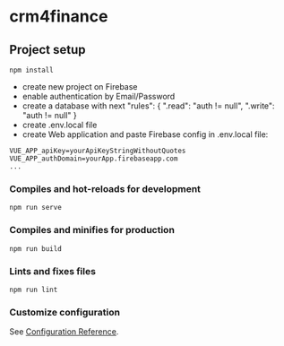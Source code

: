 # crm4finance

## Project setup
```
npm install
```
* create new project on Firebase
* enable authentication by Email/Password
* create a database with next "rules": { ".read": "auth != null", ".write": "auth != null" }
* create .env.local file
* create Web application and paste Firebase config in .env.local file:
```
VUE_APP_apiKey=yourApiKeyStringWithoutQuotes
VUE_APP_authDomain=yourApp.firebaseapp.com
...
```

### Compiles and hot-reloads for development
```
npm run serve
```

### Compiles and minifies for production
```
npm run build
```

### Lints and fixes files
```
npm run lint
```

### Customize configuration
See [Configuration Reference](https://cli.vuejs.org/config/).
